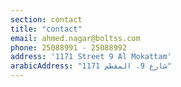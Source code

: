 ```yaml
---
section: contact
title: "contact"
email: ahmed.nagar@boltss.com
phone: 25088991 - 25088992
address: '1171 Street 9 Al Mokattam'
arabicAddress: "1171 شارع 9، المقطم"
---
```


